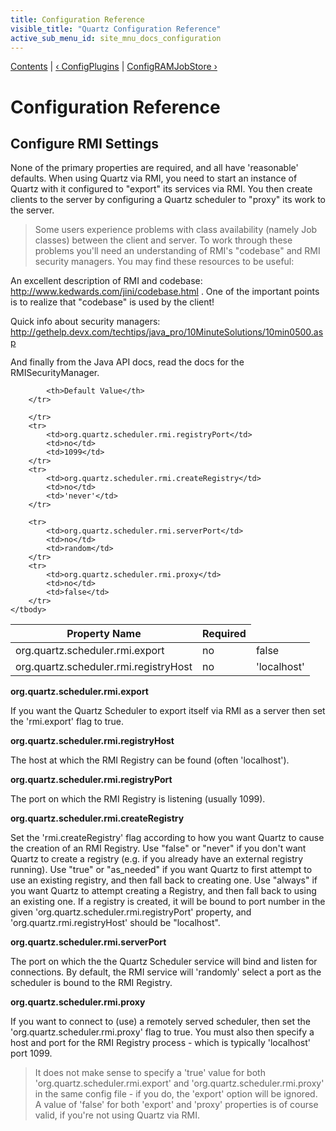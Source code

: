 ```yaml
---
title: Configuration Reference
visible_title: "Quartz Configuration Reference"
active_sub_menu_id: site_mnu_docs_configuration
---
```

<div class="secNavPanel">
          <a href="index.html">Contents</a> |
          <a href="ConfigPlugins.html">&lsaquo;&nbsp;ConfigPlugins</a> |
	  <a href="ConfigRAMJobStore.html">ConfigRAMJobStore&nbsp;&rsaquo;</a>
</div>

# Configuration Reference

## Configure RMI Settings

None of the primary properties are required, and all have 'reasonable' defaults. When using Quartz via RMI, you
need to start an instance of Quartz with it configured to "export" its services via RMI. You then create clients to the
server by configuring a Quartz scheduler to "proxy" its work to the server.

<blockquote>
Some users experience problems with class availability (namely Job classes) between the client and server. To work
through these problems you'll need an understanding of RMI's "codebase" and RMI security managers. You may find these
resources to be useful:
</blockquote>

An excellent description of RMI and codebase: <a href="http://www.kedwards.com/jini/codebase.html">http://www.kedwards.com/jini/codebase.html</a> . One of the important points
is to realize that "codebase" is used by the client!

Quick info about security managers: <a
    href="http://gethelp.devx.com/techtips/java_pro/10MinuteSolutions/10min0500.asp">http://gethelp.devx.com/techtips/java_pro/10MinuteSolutions/10min0500.asp</a>

And finally from the Java API docs, read the docs for the RMISecurityManager.


<table>
    <thead>
        <tr>
            <th>Property Name</th>
            <th>Required</th>

            <th>Default Value</th>
        </tr>
   </thead>
   <tbody>
        <tr>
            <td>org.quartz.scheduler.rmi.export</td>
            <td>no</td>
            <td>false</td>
        </tr>
        <tr>
            <td>org.quartz.scheduler.rmi.registryHost</td>
            <td>no</td>
            <td>'localhost'</td>

        </tr>
        <tr>
            <td>org.quartz.scheduler.rmi.registryPort</td>
            <td>no</td>
            <td>1099</td>
        </tr>
        <tr>
            <td>org.quartz.scheduler.rmi.createRegistry</td>
            <td>no</td>
            <td>'never'</td>
        </tr>

        <tr>
            <td>org.quartz.scheduler.rmi.serverPort</td>
            <td>no</td>
            <td>random</td>
        </tr>
        <tr>
            <td>org.quartz.scheduler.rmi.proxy</td>
            <td>no</td>
            <td>false</td>
        </tr>
    </tbody>
</table>

**org.quartz.scheduler.rmi.export**

If you want the Quartz Scheduler to export itself via RMI as a server then set the 'rmi.export' flag to true.

**org.quartz.scheduler.rmi.registryHost**

The host at which the RMI Registry can be found (often 'localhost').

**org.quartz.scheduler.rmi.registryPort**

The port on which the RMI Registry is listening (usually 1099).

**org.quartz.scheduler.rmi.createRegistry**


Set the 'rmi.createRegistry' flag according to how you want Quartz to cause the creation of an RMI Registry. Use "false"
or "never" if you don't want Quartz to create a registry (e.g. if you already have an external registry running). Use
"true" or "as_needed" if you want Quartz to first attempt to use an existing registry, and then fall back to creating
one. Use "always" if you want Quartz to attempt creating a Registry, and then fall back to using an existing one. If a
registry is created, it will be bound to port number in the given 'org.quartz.scheduler.rmi.registryPort' property, and
'org.quartz.rmi.registryHost' should be "localhost".

**org.quartz.scheduler.rmi.serverPort**

The port on which the the Quartz Scheduler service will bind and listen for connections. By default, the RMI service
will 'randomly' select a port as the scheduler is bound to the RMI Registry.


**org.quartz.scheduler.rmi.proxy**

If you want to connect to (use) a remotely served scheduler, then set the 'org.quartz.scheduler.rmi.proxy' flag to true.
You must also then specify a host and port for the RMI Registry process - which is typically 'localhost' port 1099.

<blockquote>
It does not make sense to specify a 'true' value for both 'org.quartz.scheduler.rmi.export' and
'org.quartz.scheduler.rmi.proxy' in the same config file - if you do, the 'export' option will be ignored. A value of
'false' for both 'export' and 'proxy' properties is of course valid, if you're not using Quartz via RMI.
</blockquote>
